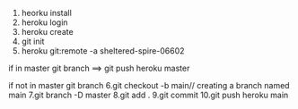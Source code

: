 1. heorku install
2. heroku login
3. heroku create
4. git init
5. heroku git:remote -a sheltered-spire-06602

if in master git branch
==> git push heroku master

if not in master git branch
6.git checkout -b main// creating a branch named main
7.git branch -D master
8.git add .
9.git commit
10.git push heroku main
